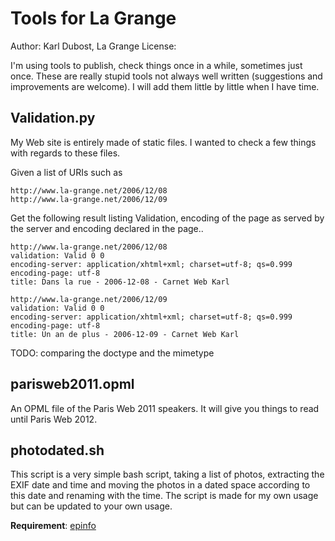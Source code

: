# Tools for La Grange

Author: Karl Dubost, La Grange
License: 

I'm using tools to publish, check things once in a while, sometimes just once. These are really stupid tools not always well written (suggestions and improvements are welcome). I will add them little by little when I have time.

## Validation.py

My Web site is entirely made of static files. I wanted to check a few things with regards to these files.

Given a list of URIs such as

    http://www.la-grange.net/2006/12/08
    http://www.la-grange.net/2006/12/09

Get the following result listing Validation, encoding of the page as served by the server and encoding declared in the page..

    http://www.la-grange.net/2006/12/08
    validation: Valid 0 0
    encoding-server: application/xhtml+xml; charset=utf-8; qs=0.999
    encoding-page: utf-8
    title: Dans la rue - 2006-12-08 - Carnet Web Karl

    http://www.la-grange.net/2006/12/09
    validation: Valid 0 0
    encoding-server: application/xhtml+xml; charset=utf-8; qs=0.999
    encoding-page: utf-8
    title: Un an de plus - 2006-12-09 - Carnet Web Karl

TODO: comparing the doctype and the mimetype

## parisweb2011.opml

An OPML file of the Paris Web 2011 speakers. It will give you things to read until Paris Web 2012.

## photodated.sh

This script is a very simple bash script, taking a list of photos, extracting the EXIF date and time and moving the photos in a dated space according to this date and renaming with the time. The script is made for my own usage but can be updated to your own usage. 

**Requirement**:  [epinfo](http://www.lightner.net/lightner/bruce/photopc/epinfo.html)
